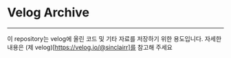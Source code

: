 # Velog Archive

---

이 repository는 velog에 올린 코드 및 기타 자료를 저장하기 위한 용도입니다. 자세한 내용은 (제 velog)[https://velog.io/@sinclairr]를 참고해 주세요
